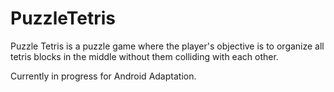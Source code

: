 # PuzzleTetris
Puzzle Tetris is a puzzle game where the player's objective is to organize all tetris blocks in the middle without them colliding with each other. 

Currently in progress for Android Adaptation.
